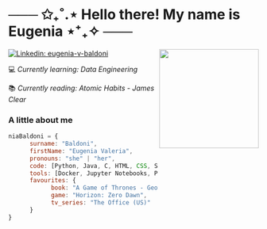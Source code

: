 # ─── ✩₊˚.⋆ Hello there! My name is Eugenia ⋆⁺₊✧ ───

<img align='right' src="ccccc2.png" width="200">

[![Linkedin: eugenia-v-baldoni](https://img.shields.io/badge/LinkedIn-0077B5?style=for-the-badge&logo=linkedin&logoColor=white&link=https://www.linkedin.com/in/eugenia-v-baldoni/)](https://www.linkedin.com/in/eugenia-v-baldoni/)


💻 _Currently learning: Data Engineering_

📚 _Currently reading: Atomic Habits - James Clear_


### A little about me

```javascript
niaBaldoni = {
      surname: "Baldoni",
      firstName: "Eugenia Valeria",
      pronouns: "she" | "her",
      code: [Python, Java, C, HTML, CSS, SQL],
      tools: [Docker, Jupyter Notebooks, Pandas, Matplotlib, Seaborn],
      favourites: {
            book: "A Game of Thrones - George R. R. Martin",
            game: "Horizon: Zero Dawn",
            tv_series: "The Office (US)"
      }
}
```
